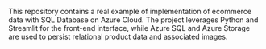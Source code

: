 This repository contains a real example of implementation of ecommerce data with SQL Database on Azure Cloud. The project leverages Python and Streamlit for the front-end interface, while Azure SQL and Azure Storage are used to persist relational product data and associated images.
